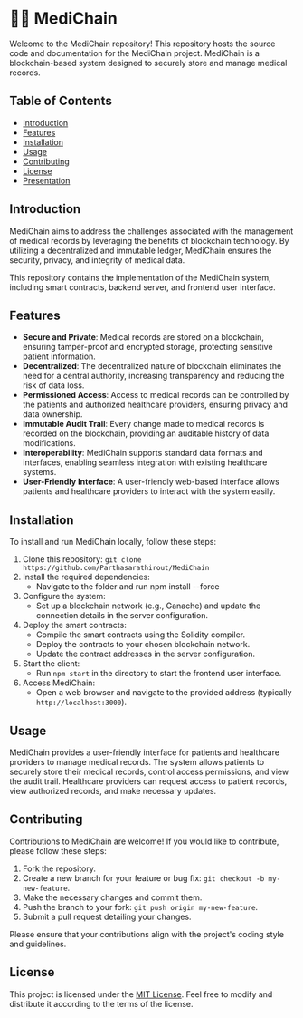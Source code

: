 # 👨‍⚕️ MediChain

Welcome to the MediChain repository! This repository hosts the source code and documentation for the MediChain project. MediChain is a blockchain-based system designed to securely store and manage medical records.

## Table of Contents

- [Introduction](#introduction)
- [Features](#features)
- [Installation](#installation)
- [Usage](#usage)
- [Contributing](#contributing)
- [License](#license)
- [Presentation](https://tome.app/medichain/revolutionizing-medical-record-management-with-blockchain-technology-clk5d23cp03n1n03btm10830b)

## Introduction

MediChain aims to address the challenges associated with the management of medical records by leveraging the benefits of blockchain technology. By utilizing a decentralized and immutable ledger, MediChain ensures the security, privacy, and integrity of medical data.

This repository contains the implementation of the MediChain system, including smart contracts, backend server, and frontend user interface.

## Features

- **Secure and Private**: Medical records are stored on a blockchain, ensuring tamper-proof and encrypted storage, protecting sensitive patient information.
- **Decentralized**: The decentralized nature of blockchain eliminates the need for a central authority, increasing transparency and reducing the risk of data loss.
- **Permissioned Access**: Access to medical records can be controlled by the patients and authorized healthcare providers, ensuring privacy and data ownership.
- **Immutable Audit Trail**: Every change made to medical records is recorded on the blockchain, providing an auditable history of data modifications.
- **Interoperability**: MediChain supports standard data formats and interfaces, enabling seamless integration with existing healthcare systems.
- **User-Friendly Interface**: A user-friendly web-based interface allows patients and healthcare providers to interact with the system easily.

## Installation

To install and run MediChain locally, follow these steps:

1. Clone this repository: `git clone https://github.com/Parthasarathirout/MediChain`
2. Install the required dependencies:
   - Navigate to the folder and run npm install --force
3. Configure the system:
   - Set up a blockchain network (e.g., Ganache) and update the connection details in the server configuration.
4. Deploy the smart contracts:
   - Compile the smart contracts using the Solidity compiler.
   - Deploy the contracts to your chosen blockchain network.
   - Update the contract addresses in the server configuration.
5. Start the client:
   - Run `npm start` in the directory to start the frontend user interface.
6. Access MediChain:
   - Open a web browser and navigate to the provided address (typically `http://localhost:3000`).

## Usage

MediChain provides a user-friendly interface for patients and healthcare providers to manage medical records. The system allows patients to securely store their medical records, control access permissions, and view the audit trail. Healthcare providers can request access to patient records, view authorized records, and make necessary updates.

## Contributing

Contributions to MediChain are welcome! If you would like to contribute, please follow these steps:

1. Fork the repository.
2. Create a new branch for your feature or bug fix: `git checkout -b my-new-feature`.
3. Make the necessary changes and commit them.
4. Push the branch to your fork: `git push origin my-new-feature`.
5. Submit a pull request detailing your changes.

Please ensure that your contributions align with the project's coding style and guidelines.

## License

This project is licensed under the [MIT License](LICENSE). Feel free to modify and distribute it according to the terms of the license.

